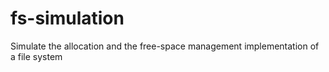 # fs-simulation
Simulate the allocation and the free-space management implementation of a file system
